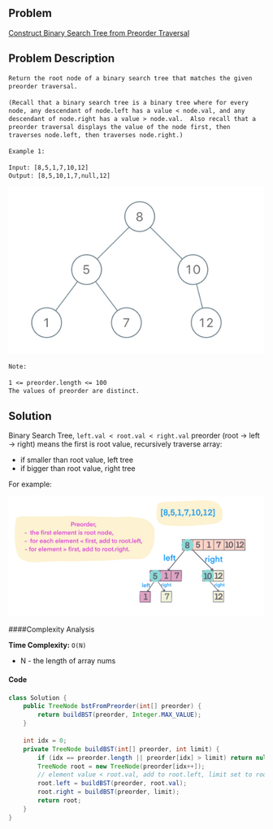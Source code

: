 ## Problem
[Construct Binary Search Tree from Preorder Traversal](https://leetcode.com/explore/challenge/card/30-day-leetcoding-challenge/530/week-3/3305/)

## Problem Description
```
Return the root node of a binary search tree that matches the given preorder traversal.

(Recall that a binary search tree is a binary tree where for every node, any descendant of node.left has a value < node.val, and any descendant of node.right has a value > node.val.  Also recall that a preorder traversal displays the value of the node first, then traverses node.left, then traverses node.right.)

Example 1:

Input: [8,5,1,7,10,12]
Output: [8,5,10,1,7,null,12]
```
![1266](../../assets/leetcode/1266.png)
```
Note: 

1 <= preorder.length <= 100
The values of preorder are distinct.
```

## Solution
Binary Search Tree, `left.val < root.val < right.val`
preorder (root -> left -> right) means the first is root value, recursively traverse array:
 - if smaller than root value, left tree
 - if bigger than root value, right tree

For example: 
 

![Construct Binary Search Tree from Preorder Traversal](../../assets/leetcode/construct-binary-search-tree-from-preorder-traversal.png)

####Complexity Analysis

**Time Complexity:** `O(N)`

- N - the length of array nums

#### Code

```java
class Solution {
    public TreeNode bstFromPreorder(int[] preorder) {
        return buildBST(preorder, Integer.MAX_VALUE);
    }

    int idx = 0;
    private TreeNode buildBST(int[] preorder, int limit) {
        if (idx == preorder.length || preorder[idx] > limit) return null;
        TreeNode root = new TreeNode(preorder[idx++]);
        // element value < root.val, add to root.left, limit set to root.val 
        root.left = buildBST(preorder, root.val);
        root.right = buildBST(preorder, limit);
        return root;
    }
}
```
